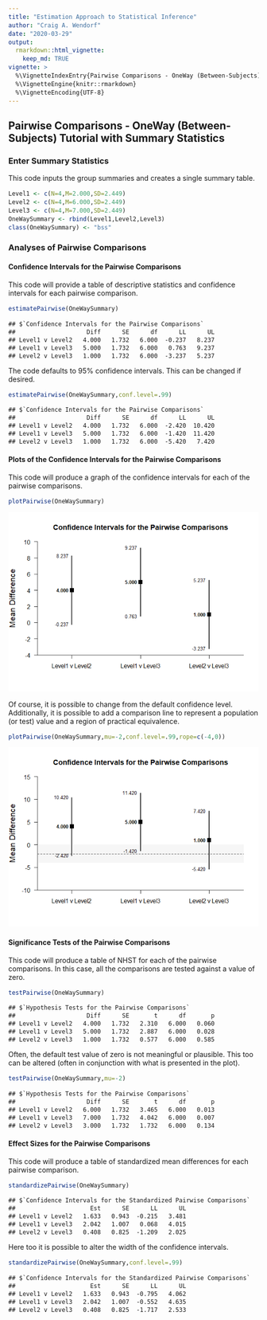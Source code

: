 ```yaml
---
title: "Estimation Approach to Statistical Inference"
author: "Craig A. Wendorf"
date: "2020-03-29"
output: 
  rmarkdown::html_vignette:
    keep_md: TRUE
vignette: >
  %\VignetteIndexEntry{Pairwise Comparisons - OneWay (Between-Subjects) Tutorial with Summary Statistics}
  %\VignetteEngine{knitr::rmarkdown}
  %\VignetteEncoding{UTF-8}
---
```






## Pairwise Comparisons - OneWay (Between-Subjects) Tutorial with Summary Statistics

### Enter Summary Statistics

This code inputs the group summaries and creates a single summary table.


```r
Level1 <- c(N=4,M=2.000,SD=2.449)
Level2 <- c(N=4,M=6.000,SD=2.449)
Level3 <- c(N=4,M=7.000,SD=2.449)
OneWaySummary <- rbind(Level1,Level2,Level3)
class(OneWaySummary) <- "bss"
```

### Analyses of Pairwise Comparisons

#### Confidence Intervals for the Pairwise Comparisons

This code will provide a table of descriptive statistics and confidence intervals for each pairwise comparison.


```r
estimatePairwise(OneWaySummary)
```

```
## $`Confidence Intervals for the Pairwise Comparisons`
##                    Diff      SE      df      LL      UL
## Level1 v Level2   4.000   1.732   6.000  -0.237   8.237
## Level1 v Level3   5.000   1.732   6.000   0.763   9.237
## Level2 v Level3   1.000   1.732   6.000  -3.237   5.237
```

The code defaults to 95% confidence intervals. This can be changed if desired.


```r
estimatePairwise(OneWaySummary,conf.level=.99)
```

```
## $`Confidence Intervals for the Pairwise Comparisons`
##                    Diff      SE      df      LL      UL
## Level1 v Level2   4.000   1.732   6.000  -2.420  10.420
## Level1 v Level3   5.000   1.732   6.000  -1.420  11.420
## Level2 v Level3   1.000   1.732   6.000  -5.420   7.420
```

#### Plots of the Confidence Intervals for the Pairwise Comparisons

This code will produce a graph of the confidence intervals for each of the pairwise comparisons.


```r
plotPairwise(OneWaySummary)
```

![](figures/OneWay-PairwiseA-1.png)<!-- -->

Of course, it is possible to change from the default confidence level. Additionally, it is possible to add a comparison line to represent a population (or test) value and a region of practical equivalence.


```r
plotPairwise(OneWaySummary,mu=-2,conf.level=.99,rope=c(-4,0))
```

![](figures/OneWay-PairwiseB-1.png)<!-- -->

#### Significance Tests of the Pairwise Comparisons

This code will produce a table of NHST for each of the pairwise comparisons. In this case, all the comparisons are tested against a value of zero.


```r
testPairwise(OneWaySummary)
```

```
## $`Hypothesis Tests for the Pairwise Comparisons`
##                    Diff      SE       t      df       p
## Level1 v Level2   4.000   1.732   2.310   6.000   0.060
## Level1 v Level3   5.000   1.732   2.887   6.000   0.028
## Level2 v Level3   1.000   1.732   0.577   6.000   0.585
```

Often, the default test value of zero is not meaningful or plausible. This too can be altered (often in conjunction with what is presented in the plot).


```r
testPairwise(OneWaySummary,mu=-2)
```

```
## $`Hypothesis Tests for the Pairwise Comparisons`
##                    Diff      SE       t      df       p
## Level1 v Level2   6.000   1.732   3.465   6.000   0.013
## Level1 v Level3   7.000   1.732   4.042   6.000   0.007
## Level2 v Level3   3.000   1.732   1.732   6.000   0.134
```

#### Effect Sizes for the Pairwise Comparisons

This code will produce a table of standardized mean differences for each pairwise comparison. 


```r
standardizePairwise(OneWaySummary)
```

```
## $`Confidence Intervals for the Standardized Pairwise Comparisons`
##                     Est      SE      LL      UL
## Level1 v Level2   1.633   0.943  -0.215   3.481
## Level1 v Level3   2.042   1.007   0.068   4.015
## Level2 v Level3   0.408   0.825  -1.209   2.025
```

Here too it is possible to alter the width of the confidence intervals.


```r
standardizePairwise(OneWaySummary,conf.level=.99)
```

```
## $`Confidence Intervals for the Standardized Pairwise Comparisons`
##                     Est      SE      LL      UL
## Level1 v Level2   1.633   0.943  -0.795   4.062
## Level1 v Level3   2.042   1.007  -0.552   4.635
## Level2 v Level3   0.408   0.825  -1.717   2.533
```
